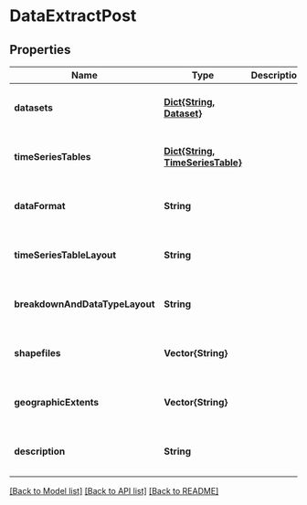 # DataExtractPost


## Properties
Name | Type | Description | Notes
------------ | ------------- | ------------- | -------------
**datasets** | [**Dict{String, Dataset}**](Dataset.md) |  | [optional] [default to nothing]
**timeSeriesTables** | [**Dict{String, TimeSeriesTable}**](TimeSeriesTable.md) |  | [optional] [default to nothing]
**dataFormat** | **String** |  | [optional] [default to nothing]
**timeSeriesTableLayout** | **String** |  | [optional] [default to nothing]
**breakdownAndDataTypeLayout** | **String** |  | [optional] [default to nothing]
**shapefiles** | **Vector{String}** |  | [optional] [default to nothing]
**geographicExtents** | **Vector{String}** |  | [optional] [default to nothing]
**description** | **String** |  | [optional] [default to nothing]


[[Back to Model list]](../README.md#models) [[Back to API list]](../README.md#api-endpoints) [[Back to README]](../README.md)


